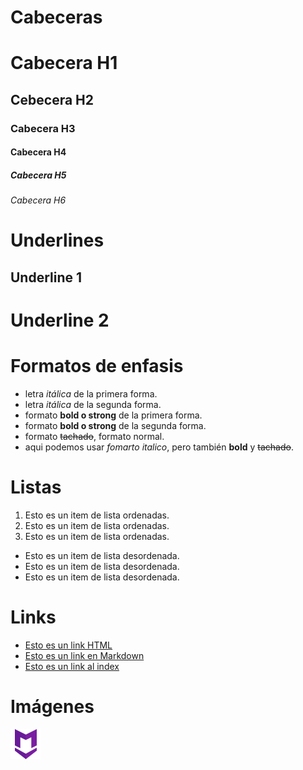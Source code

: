 # Cabeceras
# Cabecera H1
## Cebecera H2
### Cabecera H3
#### Cabecera H4
##### Cabecera H5
###### Cabecera H6

# Underlines
Underline 1
-----------

Underline 2
===========

# Formatos de enfasis
- letra *itálica* de la primera forma.
- letra _itálica_ de la segunda forma.
- formato **bold o strong** de la primera forma.
- formato __bold o strong__ de la segunda forma.
- formato ~~tachado~~, formato normal.
- aqui podemos usar *fomarto italico*, pero también **bold** y ~~tachado~~.

# Listas
1. Esto es un item de lista ordenadas.
2. Esto es un item de lista ordenadas.
3. Esto es un item de lista ordenadas.
- Esto es un item de lista desordenada.
- Esto es un item de lista desordenada.
- Esto es un item de lista desordenada.

# Links
- <a href="http://www.google.com">Esto es un link HTML</a>
- [Esto es un link en Markdown](http://www.google.com)
- [Esto es un link al index](index.html)

# Imágenes
![Logo Github](https://github.com/adam-p/markdown-here/raw/master/src/common/images/icon48.png)

